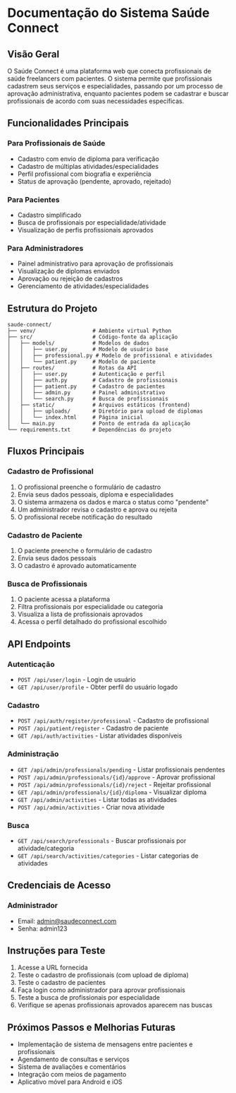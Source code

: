 # Documentação do Sistema Saúde Connect

## Visão Geral
O Saúde Connect é uma plataforma web que conecta profissionais de saúde freelancers com pacientes. O sistema permite que profissionais cadastrem seus serviços e especialidades, passando por um processo de aprovação administrativa, enquanto pacientes podem se cadastrar e buscar profissionais de acordo com suas necessidades específicas.

## Funcionalidades Principais

### Para Profissionais de Saúde
- Cadastro com envio de diploma para verificação
- Cadastro de múltiplas atividades/especialidades
- Perfil profissional com biografia e experiência
- Status de aprovação (pendente, aprovado, rejeitado)

### Para Pacientes
- Cadastro simplificado
- Busca de profissionais por especialidade/atividade
- Visualização de perfis profissionais aprovados

### Para Administradores
- Painel administrativo para aprovação de profissionais
- Visualização de diplomas enviados
- Aprovação ou rejeição de cadastros
- Gerenciamento de atividades/especialidades

## Estrutura do Projeto

```
saude-connect/
├── venv/                  # Ambiente virtual Python
├── src/                   # Código-fonte da aplicação
│   ├── models/            # Modelos de dados
│   │   ├── user.py        # Modelo de usuário base
│   │   ├── professional.py # Modelo de profissional e atividades
│   │   └── patient.py     # Modelo de paciente
│   ├── routes/            # Rotas da API
│   │   ├── user.py        # Autenticação e perfil
│   │   ├── auth.py        # Cadastro de profissionais
│   │   ├── patient.py     # Cadastro de pacientes
│   │   ├── admin.py       # Painel administrativo
│   │   └── search.py      # Busca de profissionais
│   ├── static/            # Arquivos estáticos (frontend)
│   │   ├── uploads/       # Diretório para upload de diplomas
│   │   └── index.html     # Página inicial
│   └── main.py            # Ponto de entrada da aplicação
└── requirements.txt       # Dependências do projeto
```

## Fluxos Principais

### Cadastro de Profissional
1. O profissional preenche o formulário de cadastro
2. Envia seus dados pessoais, diploma e especialidades
3. O sistema armazena os dados e marca o status como "pendente"
4. Um administrador revisa o cadastro e aprova ou rejeita
5. O profissional recebe notificação do resultado

### Cadastro de Paciente
1. O paciente preenche o formulário de cadastro
2. Envia seus dados pessoais
3. O cadastro é aprovado automaticamente

### Busca de Profissionais
1. O paciente acessa a plataforma
2. Filtra profissionais por especialidade ou categoria
3. Visualiza a lista de profissionais aprovados
4. Acessa o perfil detalhado do profissional escolhido

## API Endpoints

### Autenticação
- `POST /api/user/login` - Login de usuário
- `GET /api/user/profile` - Obter perfil do usuário logado

### Cadastro
- `POST /api/auth/register/professional` - Cadastro de profissional
- `POST /api/patient/register` - Cadastro de paciente
- `GET /api/auth/activities` - Listar atividades disponíveis

### Administração
- `GET /api/admin/professionals/pending` - Listar profissionais pendentes
- `POST /api/admin/professionals/{id}/approve` - Aprovar profissional
- `POST /api/admin/professionals/{id}/reject` - Rejeitar profissional
- `GET /api/admin/professionals/{id}/diploma` - Visualizar diploma
- `GET /api/admin/activities` - Listar todas as atividades
- `POST /api/admin/activities` - Criar nova atividade

### Busca
- `GET /api/search/professionals` - Buscar profissionais por atividade/categoria
- `GET /api/search/activities/categories` - Listar categorias de atividades

## Credenciais de Acesso

### Administrador
- Email: admin@saudeconnect.com
- Senha: admin123

## Instruções para Teste

1. Acesse a URL fornecida
2. Teste o cadastro de profissionais (com upload de diploma)
3. Teste o cadastro de pacientes
4. Faça login como administrador para aprovar profissionais
5. Teste a busca de profissionais por especialidade
6. Verifique se apenas profissionais aprovados aparecem nas buscas

## Próximos Passos e Melhorias Futuras

- Implementação de sistema de mensagens entre pacientes e profissionais
- Agendamento de consultas e serviços
- Sistema de avaliações e comentários
- Integração com meios de pagamento
- Aplicativo móvel para Android e iOS
